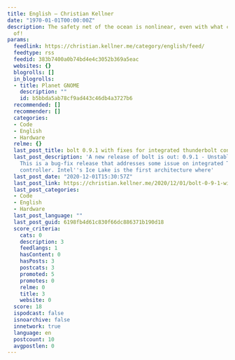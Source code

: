 ```yaml
---
title: English – Christian Kellner
date: "1970-01-01T00:00:00Z"
description: The safety net of the ocean is nonlinear, even with what crabs dream
  of!
params:
  feedlink: https://christian.kellner.me/category/english/feed/
  feedtype: rss
  feedid: 383b7400a0b74bd4e4c3052b369a5eac
  websites: {}
  blogrolls: []
  in_blogrolls:
  - title: Planet GNOME
    description: ""
    id: b5bbda5ab78cf9ad443c46db4a3727b6
  recommended: []
  recommender: []
  categories:
  - Code
  - English
  - Hardware
  relme: {}
  last_post_title: bolt 0.9.1 with fixes for integrated thunderbolt controller
  last_post_description: 'A new release of bolt is out: 0.9.1 - Unstable icy waters.
    This is a bug-fix release that addresses some issue on integrated Thunderbolt
    controller. Intel''s Ice Lake is the first architecture where'
  last_post_date: "2020-12-01T15:30:57Z"
  last_post_link: https://christian.kellner.me/2020/12/01/bolt-0-9-1-with-fixes-for-integrated-thunderbolt-controller/
  last_post_categories:
  - Code
  - English
  - Hardware
  last_post_language: ""
  last_post_guid: 6198fb4d61c830f66dc886371b190d18
  score_criteria:
    cats: 0
    description: 3
    feedlangs: 1
    hasContent: 0
    hasPosts: 3
    postcats: 3
    promoted: 5
    promotes: 0
    relme: 0
    title: 3
    website: 0
  score: 18
  ispodcast: false
  isnoarchive: false
  innetwork: true
  language: en
  postcount: 10
  avgpostlen: 0
---
```

